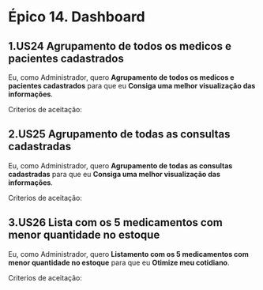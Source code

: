 # Épico 14. Dashboard
 
## 1.US24 Agrupamento de todos os medicos e pacientes cadastrados
Eu, como Administrador, quero **Agrupamento de todos os medicos e pacientes cadastrados** para que eu **Consiga uma melhor visualização das informações**.
<p>Criterios de aceitação:</p>

## 2.US25 Agrupamento de todas as consultas cadastradas
Eu, como Administrador, quero **Agrupamento de todas as consultas cadastradas** para que eu **Consiga uma melhor visualização das informações**.
<p>Criterios de aceitação:</p>

## 3.US26 Lista com os 5 medicamentos com menor quantidade no estoque
Eu, como Administrador, quero **Listamento com os 5 medicamentos com menor quantidade no estoque** para que eu **Otimize meu cotidiano**.
<p>Criterios de aceitação:</p>
              